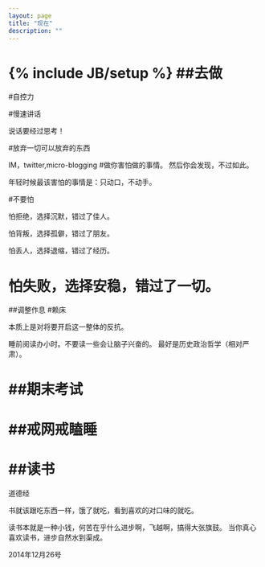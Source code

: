 ```yaml
---
layout: page
title: "现在"
description: ""
---
```

{% include JB/setup %}
##去做
=============
#自控力

#慢速讲话

说话要经过思考！

#放弃一切可以放弃的东西

IM，twitter,micro-blogging
#做你害怕做的事情。
然后你会发现，不过如此。

年轻时候最该害怕的事情是：只动口，不动手。

#不要怕

怕拒绝，选择沉默，错过了佳人。

怕背叛，选择孤僻，错过了朋友。

怕丢人，选择退缩，错过了经历。

怕失败，选择安稳，错过了一切。
=============
##调整作息
#赖床

本质上是对将要开启这一整体的反抗。

睡前阅读办小时。不要读一些会让脑子兴奋的。
最好是历史政治哲学（相对严肃）。

##期末考试
=============
##戒网戒瞌睡
=============
##读书
=============
道德经


书就该跟吃东西一样，饿了就吃，看到喜欢的对口味的就吃。

读书本就是一种小钱，何苦在乎什么进步啊，飞越啊，搞得大张旗鼓。
当你真心喜欢读书，进步自然水到渠成。


2014年12月26号
